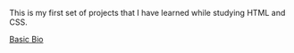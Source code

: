 This is my first set of projects that I have learned while studying HTML and CSS. 

<a href="https://github.com/ChristinasProject/ChristinasProject.github.io/tree/cba41449f92131d76b844b3cfb2e2168e548036f/Basic-Bio">Basic Bio</a>
